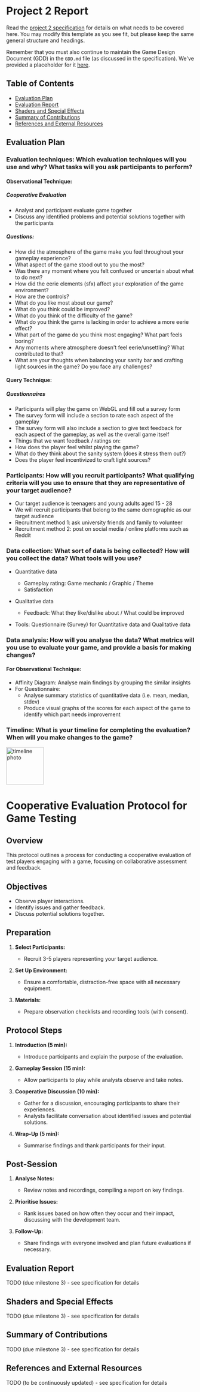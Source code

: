 # Project 2 Report

Read the [project 2
specification](https://github.com/feit-comp30019/project-2-specification) for
details on what needs to be covered here. You may modify this template as you see fit, but please
keep the same general structure and headings.

Remember that you must also continue to maintain the Game Design Document (GDD)
in the `GDD.md` file (as discussed in the specification). We've provided a
placeholder for it [here](GDD.md).

## Table of Contents

- [Evaluation Plan](#evaluation-plan)
- [Evaluation Report](#evaluation-report)
- [Shaders and Special Effects](#shaders-and-special-effects)
- [Summary of Contributions](#summary-of-contributions)
- [References and External Resources](#references-and-external-resources)

## Evaluation Plan

### Evaluation techniques: Which evaluation techniques will you use and why? What tasks will you ask participants to perform?

#### Observational Technique:
##### Cooperative Evaluation
+ Analyst and participant evaluate game together
+ Discuss any identified problems and potential solutions together with the participants
##### Questions:
+ How did the atmosphere of the game make you feel throughout your gameplay experience?
+ What aspect of the game stood out to you the most?
+ Was there any moment where you felt confused or uncertain about what to do next? 
+ How did the eerie elements (sfx) affect your exploration of the game environment?
+ How are the controls?
+ What do you like most about our game?
+ What do you think could be improved?
+ What do you think of the difficulty of the game?
+ What do you think the game is lacking in order to achieve a more eerie effect?
+ What part of the game do you think most engaging? What part feels boring?
+ Any moments where atmosphere doesn't feel eerie/unsettling? What contributed to that?
+ What are your thoughts when balancing your sanity bar and crafting light sources in the game? Do you face any challenges?


#### Query Technique:
##### Questionnaires
+ Participants will play the game on WebGL and fill out a survey form
+ The survey form will include a section to rate each aspect of the gameplay
+ The survey form will also include a section to give text feedback for each aspect of the gameplay, as well as the overall game itself
+ Things that we want feedback / ratings on:
+ How does the player feel whilst playing the game?
+ What do they think about the sanity system (does it stress them out?)
+ Does the player feel incentivized to craft light sources?


### Participants: How will you recruit participants? What qualifying criteria will you use to ensure that they are representative of your target audience?

+ Our target audience is teenagers and young adults aged 15 - 28
+ We will recruit participants that belong to the same demographic as our target audience
+ Recruitment method 1: ask university friends and family to volunteer
+ Recruitment method 2: post on social media / online platforms such as Reddit


### Data collection: What sort of data is being collected? How will you collect the data? What tools will you use?

+ Quantitative data
  + Gameplay rating: Game mechanic / Graphic / Theme
  + Satisfaction
+ Qualitative data
  + Feedback: What they like/dislike about / What could be improved

+ Tools: Questionnaire (Survey) for Quantitative data and Qualitative data


### Data analysis: How will you analyse the data? What metrics will you use to evaluate your game, and provide a basis for making changes?

#### For Observational Technique:
+ Affinity Diagram: Analyse main findings by grouping the similar insights
+ For Questionnaire:
  + Analyse summary statistics of quantitative data (i.e. mean, median, stdev)
  + Produce visual graphs of the scores for each aspect of the game to identify which part needs improvement
 
### Timeline: What is your timeline for completing the evaluation? When will you make changes to the game?
<img src="timeline.png" alt="timeline photo" style="height: 100px; width:100px;"/>

# Cooperative Evaluation Protocol for Game Testing

## Overview

This protocol outlines a process for conducting a cooperative evaluation of test players engaging with a game, focusing on collaborative assessment and feedback.

## Objectives

- Observe player interactions.
- Identify issues and gather feedback.
- Discuss potential solutions together.

## Preparation

1. **Select Participants:** 
   - Recruit 3-5 players representing your target audience.

2. **Set Up Environment:** 
   - Ensure a comfortable, distraction-free space with all necessary equipment.

3. **Materials:** 
   - Prepare observation checklists and recording tools (with consent).

## Protocol Steps

1. **Introduction (5 min):**
   - Introduce participants and explain the purpose of the evaluation.

2. **Gameplay Session (15 min):**
   - Allow participants to play while analysts observe and take notes.

3. **Cooperative Discussion (10 min):**
   - Gather for a discussion, encouraging participants to share their experiences.
   - Analysts facilitate conversation about identified issues and potential solutions.

4. **Wrap-Up (5 min):**
   - Summarise findings and thank participants for their input.

## Post-Session

1. **Analyse Notes:**
   - Review notes and recordings, compiling a report on key findings.

2. **Prioritise Issues:**
   - Rank issues based on how often they occur and their impact, discussing with the development team.

3. **Follow-Up:**
   - Share findings with everyone involved and plan future evaluations if necessary.


## Evaluation Report

TODO (due milestone 3) - see specification for details

## Shaders and Special Effects

TODO (due milestone 3) - see specification for details

## Summary of Contributions

TODO (due milestone 3) - see specification for details

## References and External Resources

TODO (to be continuously updated) - see specification for details
